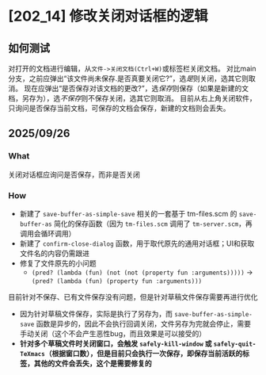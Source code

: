 # [202_14] 修改关闭对话框的逻辑

## 如何测试
对打开的文档进行编辑，从`文件->关闭文档(Ctrl+W)`或标签栏关闭文档。
对比main分支，之前应弹出“该文件尚未保存.是否真要关闭它?”，选*是*则关闭，选其它则取消。
现在应弹出“是否保存对该文档的更改?”，选*保存*则保存（如果是新建的文档，另存为），选*不保存*则不保存关闭，选其它则取消。
目前从右上角关闭软件，只询问是否保存当前文档，可保存的文档会保存，新建的文档则会丢失。

## 2025/09/26
### What
关闭对话框应询问是否保存，而非是否关闭

### How
- 新建了 `save-buffer-as-simple-save` 相关的一套基于 tm-files.scm 的 `save-buffer-as` 简化的保存函数（因为 `tm-files.scm` 调用了 `tm-server.scm`，再调用会循环调用）
- 新建了 `confirm-close-dialog` 函数，用于取代原先的通用对话框；UI和获取文件名的内容仍需跟进
- 修复了文件原先的小问题
  - `(pred? (lambda (fun) (not (not (property fun :arguments)))))` -> `(pred? (lambda (fun) (property fun :arguments)))`

目前针对不保存、已有文件保存没有问题，但是针对草稿文件保存需要再进行优化
- 因为针对草稿文件保存，实际是执行了另存为，而 `save-buffer-as-simple-save` 函数是异步的，因此不会执行回调关闭，文件另存为完就会停止，需要手动关闭（这个不会产生恶性bug，而且效果是可以接受的）
- **针对多个草稿文件时关闭窗口，会触发 `safely-kill-window` 或 `safely-quit-TeXmacs`（根据窗口数），但是目前只会执行一次保存，即保存当前活跃的标签，其他的文件会丢失，这个是需要修复的**